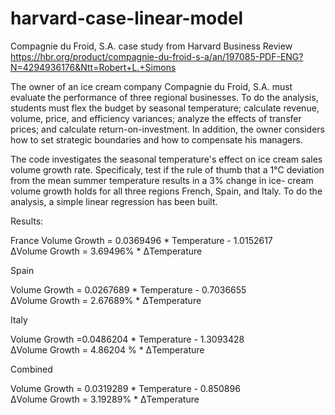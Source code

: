 harvard-case-linear-model
=========================

Compagnie du Froid, S.A. case study from Harvard Business Review https://hbr.org/product/compagnie-du-froid-s-a/an/197085-PDF-ENG?N=4294936176&Ntt=Robert+L.+Simons

The owner of an ice cream company Compagnie du Froid, S.A. must evaluate the performance of three regional businesses. To do the analysis, students must flex the budget by seasonal temperature; calculate revenue, volume, price, and efficiency variances; analyze the effects of transfer prices; and calculate return-on-investment. In addition, the owner considers how to set strategic boundaries and how to compensate his managers.

The code investigates the seasonal temperature's effect on ice cream sales volume growth rate. Specificaly, test if the rule of thumb that a 1°C deviation from the mean summer temperature results in a 3% change in ice-
cream volume growth holds for all three regions French, Spain, and Italy. To do the analysis, a simple linear regression has been built.

Results:

France
Volume Growth = 0.0369496 * Temperature - 1.0152617			
ΔVolume Growth =  3.69496% * ΔTemperature			

Spain

Volume Growth = 0.0267689 * Temperature - 0.7036655			
ΔVolume Growth =  2.67689% * ΔTemperature			

Italy

Volume Growth =0.0486204 * Temperature - 1.3093428			
ΔVolume Growth =  4.86204 % * ΔTemperature		

Combined

Volume Growth = 0.0319289 * Temperature - 0.850896			
ΔVolume Growth =  3.19289% * ΔTemperature			
